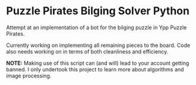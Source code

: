 # Puzzle Pirates Bilging Solver Python
Attempt at an implementation of a bot for the bilging puzzle in Ypp Puzzle Pirates.

Currently working on implementing all remaining pieces to the board. Code also needs working on in terms of both cleanliness and efficiency. 


**NOTE:** Making use of this script can (and will) lead to your account getting banned. I only undertook this project to learn more about algorithms and image processing. 
